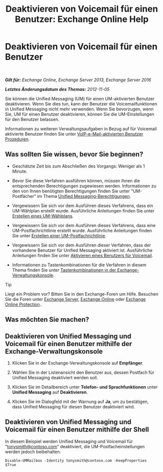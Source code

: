﻿---
title: 'Deaktivieren von Voicemail für einen Benutzer: Exchange Online Help'
TOCTitle: Deaktivieren von Voicemail für einen Benutzer
ms:assetid: cecc9c0d-377d-489e-9db4-d487e9c0b552
ms:mtpsurl: https://technet.microsoft.com/de-de/library/Bb124691(v=EXCHG.150)
ms:contentKeyID: 50476717
ms.date: 05/23/2018
mtps_version: v=EXCHG.150
ms.translationtype: MT
---

# Deaktivieren von Voicemail für einen Benutzer

 

_**Gilt für:** Exchange Online, Exchange Server 2013, Exchange Server 2016_

_**Letztes Änderungsdatum des Themas:** 2012-11-05_

Sie können die Unified Messaging (UM) für einen UM-aktivierten Benutzer deaktivieren. Wenn Sie dies tun, kann der Benutzer die Voicemailfunktionen in Unified Messaging nicht mehr verwenden. Wenn Sie bevorzugen, wenn Sie, UM für einen Benutzer deaktivieren, können Sie die UM-Einstellungen für den Benutzer belassen.

Informationen zu weiteren Verwaltungsaufgaben in Bezug auf für Voicemail aktivierte Benutzer finden Sie unter [VoIP-e-Mail-aktivierten Benutzer Prozeduren](voice-mail-enabled-user-procedures-exchange-2013-help.md).

## Was sollten Sie wissen, bevor Sie beginnen?

  - Geschätzte Zeit bis zum Abschließen des Vorgangs: Weniger als 1 Minute.

  - Bevor Sie diese Verfahren ausführen können, müssen Ihnen die entsprechenden Berechtigungen zugewiesen werden. Informationen zu den von Ihnen benötigten Berechtigungen finden Sie unter "UM-Postfächer" im Thema [Unified Messaging-Berechtigungen](unified-messaging-permissions-exchange-2013-help.md).

  - Vergewissern Sie sich vor dem Ausführen dieses Verfahrens, dass ein UM-Wählplan erstellt wurde. Ausführliche Anleitungen finden Sie unter [Erstellen eines UM-Wählplans](create-a-um-dial-plan-exchange-2013-help.md).

  - Vergewissern Sie sich vor dem Ausführen dieses Verfahrens, dass eine UM-Postfachrichtlinie erstellt wurde. Ausführliche Anleitungen finden Sie unter [Erstellen einer UM-Postfachrichtlinie](create-a-um-mailbox-policy-exchange-2013-help.md).

  - Vergewissern Sie sich vor dem Ausführen dieser Verfahren, dass der vorhandene Benutzer für Unified Messaging aktiviert ist. Ausführliche Anleitungen finden Sie unter [Aktivieren eines Benutzers für Voicemail](enable-a-user-for-voice-mail-exchange-2013-help.md).

  - Informationen zu Tastenkombinationen für die Verfahren in diesem Thema finden Sie unter [Tastenkombinationen in der Exchange-Verwaltungskonsole](keyboard-shortcuts-in-the-exchange-admin-center-exchange-online-protection-help.md).


> [!TIP]
> Liegt ein Problem vor? Bitten Sie in den Exchange-Foren um Hilfe. Besuchen Sie die Foren unter <A href="https://go.microsoft.com/fwlink/p/?linkid=60612">Exchange Server</A>, <A href="https://go.microsoft.com/fwlink/p/?linkid=267542">Exchange Online</A> oder <A href="https://go.microsoft.com/fwlink/p/?linkid=285351">Exchange Online Protection</A>..



## Was möchten Sie machen?

## Deaktivieren von Unified Messaging und Voicemail für einen Benutzer mithilfe der Exchange-Verwaltungskonsole

1.  Klicken Sie in der Exchange-Verwaltungskonsole auf **Empfänger**.

2.  Wählen Sie in der Listenansicht den Benutzer aus, dessen Postfach für Unified Messaging deaktiviert werden soll.

3.  Klicken Sie im Detailbereich unter **Telefon- und Sprachfunktionen** unter **Unified Messaging** auf **Deaktivieren**.

4.  Klicken Sie im Dialogfeld mit der Warnung auf **Ja**, um zu bestätigen, dass Unified Messaging für diesen Benutzer deaktiviert wird.

## Deaktivieren von Unified Messaging und Voicemail für einen Benutzer mithilfe der Shell

In diesem Beispiel werden Unified Messaging und Voicemail für "tonysmith@contoso.com" deaktiviert, die UM-Postfacheinstellungen werden jedoch beibehalten.

    Disable-UMMailbox -Identity tonysmith@contoso.com -KeepProperties $True

